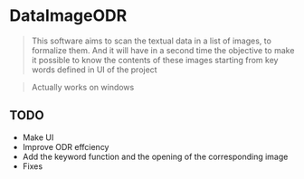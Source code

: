 # DataImageODR


> This software aims to scan the textual data in a list of images, to formalize them. 
> And it will have in a second time the objective to make it possible to 
> know the contents of these images starting from key words defined in UI of the project

>Actually works on windows

## TODO

- Make UI
- Improve ODR effciency
- Add the keyword function and the opening of the corresponding image
- Fixes
